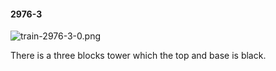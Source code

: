 #### 2976-3
![train-2976-3-0.png](https://github.com/lil-lab/nlvr/raw/master/nlvr/train/images/9/train-2976-3-0.png "train-2976-3-0.png")

There is a three blocks tower which the top and base is black.